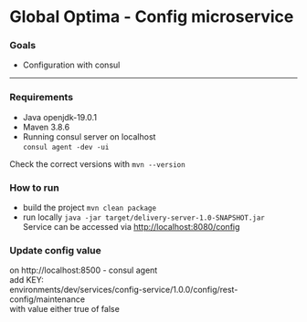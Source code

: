 # Global Optima - Config microservice
### Goals
- Configuration with consul

---

### Requirements
- Java openjdk-19.0.1
- Maven 3.8.6
- Running consul server on localhost  
  `consul agent -dev -ui`


Check the correct versions with `mvn --version`

### How to run
- build the project `mvn clean package`
- run locally `java -jar target/delivery-server-1.0-SNAPSHOT.jar`  
  Service can be accessed via [http://localhost:8080/config](http://localhost:8080/config)

### Update config value
on http://localhost:8500 - consul agent  
add KEY:    
environments/dev/services/config-service/1.0.0/config/rest-config/maintenance  
with value either true of false


